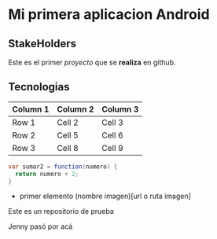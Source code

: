 # Mi primera aplicacion Android
## StakeHolders
Este es el primer *proyecto* que se **realiza** en github.
## Tecnologias

| Column 1 | Column 2 | Column 3 |
|----------|----------|----------|
| Row 1    | Cell 2   | Cell 3   |
| Row 2    | Cell 5   | Cell 6   |
| Row 3    | Cell 8   | Cell 9   |


```java
var sumar2 = function(numero) {
  return numero + 2;
}
```
 * primer elemento
(nombre imagen)[url o ruta imagen]

Este es un repositorio de prueba

Jenny pasó por acá


